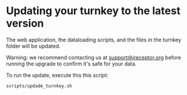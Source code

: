 # Updating your turnkey to the latest version

The web application, the dataloading scripts, and the files in the turnkey folder will be updated.

Warning: we recommend contacting us at <support@ireceptor.org> before running the upgrade to confirm it's safe for your data.

To run the update, execute this this script:
```
scripts/updade_turnkey.sh
```
